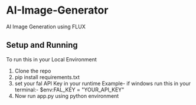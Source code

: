 # AI-Image-Generator
AI Image Generation using FLUX

## Setup and Running
To run this in your Local Environment 
  1. Clone the repo
  2. pip install requirements.txt
  3. set your fal API Key in your runtime
       Example- if windows run this in your terminal:-  $env:FAL_KEY = "YOUR_API_KEY"
  4. Now run app.py using python environment
